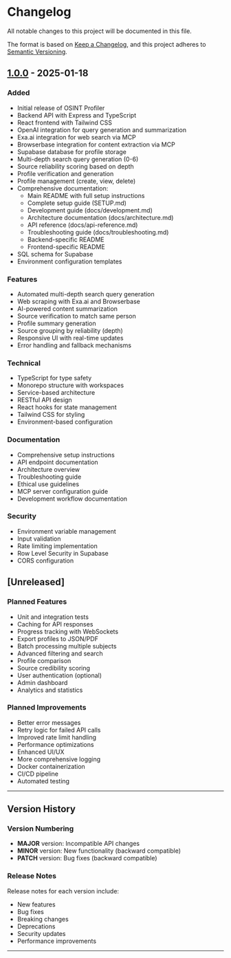 # Changelog

All notable changes to this project will be documented in this file.

The format is based on [Keep a Changelog](https://keepachangelog.com/en/1.0.0/),
and this project adheres to [Semantic Versioning](https://semver.org/spec/v2.0.0.html).

## [1.0.0] - 2025-01-18

### Added
- Initial release of OSINT Profiler
- Backend API with Express and TypeScript
- React frontend with Tailwind CSS
- OpenAI integration for query generation and summarization
- Exa.ai integration for web search via MCP
- Browserbase integration for content extraction via MCP
- Supabase database for profile storage
- Multi-depth search query generation (0-6)
- Source reliability scoring based on depth
- Profile verification and generation
- Profile management (create, view, delete)
- Comprehensive documentation:
  - Main README with full setup instructions
  - Complete setup guide (SETUP.md)
  - Development guide (docs/development.md)
  - Architecture documentation (docs/architecture.md)
  - API reference (docs/api-reference.md)
  - Troubleshooting guide (docs/troubleshooting.md)
  - Backend-specific README
  - Frontend-specific README
- SQL schema for Supabase
- Environment configuration templates

### Features
- Automated multi-depth search query generation
- Web scraping with Exa.ai and Browserbase
- AI-powered content summarization
- Source verification to match same person
- Profile summary generation
- Source grouping by reliability (depth)
- Responsive UI with real-time updates
- Error handling and fallback mechanisms

### Technical
- TypeScript for type safety
- Monorepo structure with workspaces
- Service-based architecture
- RESTful API design
- React hooks for state management
- Tailwind CSS for styling
- Environment-based configuration

### Documentation
- Comprehensive setup instructions
- API endpoint documentation
- Architecture overview
- Troubleshooting guide
- Ethical use guidelines
- MCP server configuration guide
- Development workflow documentation

### Security
- Environment variable management
- Input validation
- Rate limiting implementation
- Row Level Security in Supabase
- CORS configuration

## [Unreleased]

### Planned Features
- Unit and integration tests
- Caching for API responses
- Progress tracking with WebSockets
- Export profiles to JSON/PDF
- Batch processing multiple subjects
- Advanced filtering and search
- Profile comparison
- Source credibility scoring
- User authentication (optional)
- Admin dashboard
- Analytics and statistics

### Planned Improvements
- Better error messages
- Retry logic for failed API calls
- Improved rate limit handling
- Performance optimizations
- Enhanced UI/UX
- More comprehensive logging
- Docker containerization
- CI/CD pipeline
- Automated testing

---

## Version History

### Version Numbering

- **MAJOR** version: Incompatible API changes
- **MINOR** version: New functionality (backward compatible)
- **PATCH** version: Bug fixes (backward compatible)

### Release Notes

Release notes for each version include:
- New features
- Bug fixes
- Breaking changes
- Deprecations
- Security updates
- Performance improvements

---

[1.0.0]: https://github.com/username/i-know-where-you-live/releases/tag/v1.0.0
